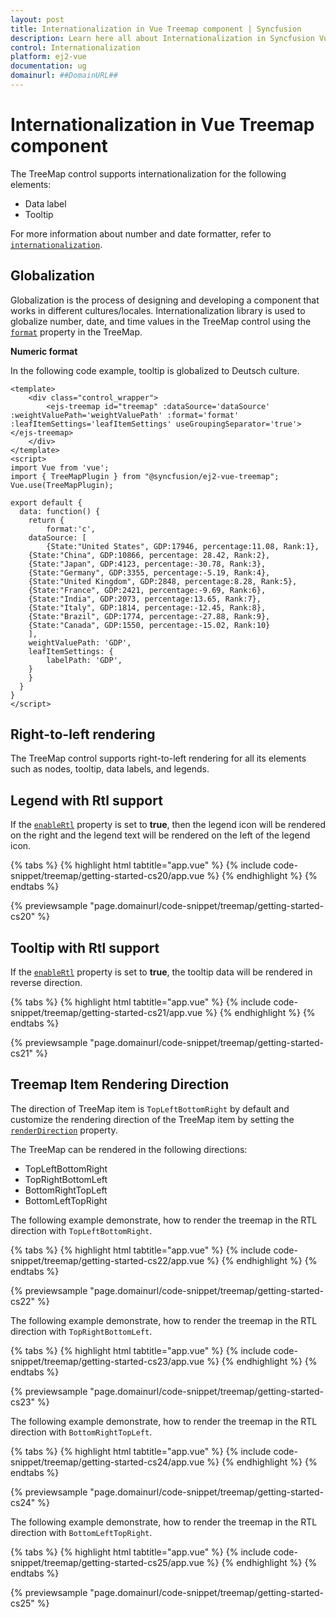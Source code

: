 ```yaml
---
layout: post
title: Internationalization in Vue Treemap component | Syncfusion
description: Learn here all about Internationalization in Syncfusion Vue Treemap component of Syncfusion Essential JS 2 and more.
control: Internationalization 
platform: ej2-vue
documentation: ug
domainurl: ##DomainURL##
---
```


# Internationalization in Vue Treemap component

The TreeMap control supports internationalization for the following elements:

* Data label
* Tooltip

For more information about number and date formatter, refer to [`internationalization`](https://ej2.syncfusion.com/documentation/common/internationalization/).

<!-- markdownlint-disable MD036 -->

## Globalization

Globalization is the process of designing and developing a component that works in different cultures/locales. Internationalization library is used to globalize number, date, and time values in the TreeMap control using the [`format`](https://ej2.syncfusion.com/vue/documentation/api/treemap/#format) property in the TreeMap.

**Numeric format**

In the following code example, tooltip is globalized to Deutsch culture.

```
<template>
    <div class="control_wrapper">
        <ejs-treemap id="treemap" :dataSource='dataSource' :weightValuePath='weightValuePath' :format='format' :leafItemSettings='leafItemSettings' useGroupingSeparator='true'></ejs-treemap>
    </div>
</template>
<script>
import Vue from 'vue';
import { TreeMapPlugin } from "@syncfusion/ej2-vue-treemap";
Vue.use(TreeMapPlugin);

export default {
  data: function() {
    return {
        format:'c',
    dataSource: [
        {State:"United States", GDP:17946, percentage:11.08, Rank:1},
    {State:"China", GDP:10866, percentage: 28.42, Rank:2},
    {State:"Japan", GDP:4123, percentage:-30.78, Rank:3},
    {State:"Germany", GDP:3355, percentage:-5.19, Rank:4},
    {State:"United Kingdom", GDP:2848, percentage:8.28, Rank:5},
    {State:"France", GDP:2421, percentage:-9.69, Rank:6},
    {State:"India", GDP:2073, percentage:13.65, Rank:7},
    {State:"Italy", GDP:1814, percentage:-12.45, Rank:8},
    {State:"Brazil", GDP:1774, percentage:-27.88, Rank:9},
    {State:"Canada", GDP:1550, percentage:-15.02, Rank:10}
    ],
    weightValuePath: 'GDP',
    leafItemSettings: {
        labelPath: 'GDP',
    }
    }
  }
}
</script>
```

## Right-to-left rendering

The TreeMap control supports right-to-left rendering for all its elements such as nodes, tooltip, data labels, and legends.

## Legend with Rtl support

If the [`enableRtl`](https://ej2.syncfusion.com/vue/documentation/api/treemap/#enablertl) property is set to **true**, then the legend icon will be rendered on the right and the legend text will be rendered on the left of the legend icon.

{% tabs %}
{% highlight html tabtitle="app.vue" %}
{% include code-snippet/treemap/getting-started-cs20/app.vue %}
{% endhighlight %}
{% endtabs %}
        
{% previewsample "page.domainurl/code-snippet/treemap/getting-started-cs20" %}

## Tooltip with Rtl support

If the [`enableRtl`](https://ej2.syncfusion.com/vue/documentation/api/treemap/#enablertl) property is set to **true**, the tooltip data will be rendered in reverse direction.

{% tabs %}
{% highlight html tabtitle="app.vue" %}
{% include code-snippet/treemap/getting-started-cs21/app.vue %}
{% endhighlight %}
{% endtabs %}
        
{% previewsample "page.domainurl/code-snippet/treemap/getting-started-cs21" %}

## Treemap Item Rendering Direction

The direction of TreeMap item is `TopLeftBottomRight` by default and customize the rendering direction of the TreeMap item by setting the [`renderDirection`](https://ej2.syncfusion.com/vue/documentation/api/treemap/#renderdirection) property.

The TreeMap can be rendered in the following directions:

* TopLeftBottomRight
* TopRightBottomLeft
* BottomRightTopLeft
* BottomLeftTopRight

The following example demonstrate, how to render the treemap in the RTL direction with `TopLeftBottomRight`.

{% tabs %}
{% highlight html tabtitle="app.vue" %}
{% include code-snippet/treemap/getting-started-cs22/app.vue %}
{% endhighlight %}
{% endtabs %}
        
{% previewsample "page.domainurl/code-snippet/treemap/getting-started-cs22" %}

The following example demonstrate, how to render the treemap in the RTL direction with `TopRightBottomLeft`.

{% tabs %}
{% highlight html tabtitle="app.vue" %}
{% include code-snippet/treemap/getting-started-cs23/app.vue %}
{% endhighlight %}
{% endtabs %}
        
{% previewsample "page.domainurl/code-snippet/treemap/getting-started-cs23" %}

The following example demonstrate, how to render the treemap in the RTL direction with `BottomRightTopLeft`.

{% tabs %}
{% highlight html tabtitle="app.vue" %}
{% include code-snippet/treemap/getting-started-cs24/app.vue %}
{% endhighlight %}
{% endtabs %}
        
{% previewsample "page.domainurl/code-snippet/treemap/getting-started-cs24" %}

The following example demonstrate, how to render the treemap in the RTL direction with `BottomLeftTopRight`.

{% tabs %}
{% highlight html tabtitle="app.vue" %}
{% include code-snippet/treemap/getting-started-cs25/app.vue %}
{% endhighlight %}
{% endtabs %}
        
{% previewsample "page.domainurl/code-snippet/treemap/getting-started-cs25" %}